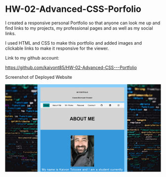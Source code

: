# HW-02-Advanced-CSS-Porfolio

I created a responsive personal Portfolio so that anyone can look me up and find links to my projects, my professional pages and as well as my social links. 

I used HTML and CSS to make this portfolio and added images and clickable links to make it responsive for the viewer. 


Link to my github account: 

https://github.com/kaivont85/HW-02-Advanced-CSS---Portfolio



Screenshot of Deployed Website

![my sample screenshot](./assets/images/screenshot.png)  